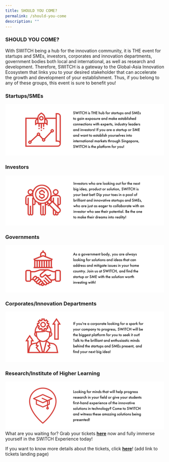 ```yaml
---
title: SHOULD YOU COME?
permalink: /should-you-come
description: ""
---
```

### **SHOULD YOU COME?**
With SWITCH being a hub for the innovation community, it is THE event for startups and SMEs, investors, corporates and innovation departments, government bodies both local and international, as well as research and development. Therefore, SWITCH is a gateway to the Global-Asia Innovation Ecosystem that links you to your desired stakeholder that can accelerate the growth and development of your establishment. Thus, if you belong to any of these groups, this event is sure to benefit you!
### **Startups/SMEs**
![](/images/SWITCH%202022%20Landing%20Page/20497C47-29E4-4829-A238-D492A908B5AC_1_201_a.jpeg)
### **Investors**
![](/images/SWITCH%202022%20Landing%20Page/2D29616B-4A6A-4309-BCAC-D0C844D4DEE6_1_201_a.jpeg)
### **Governments**
![](/images/SWITCH%202022%20Landing%20Page/A2B25822-8879-48FE-9BB2-2BBC70FA0AE1_1_201_a.jpeg)
### **Corporates/Innovation Departments**
![](/images/SWITCH%202022%20Landing%20Page/80FDEF8E-E507-4AC0-ABA0-2BD62B7744CC_1_201_a.jpeg)
### **Research/Institute of Higher Learning**
![](/images/SWITCH%202022%20Landing%20Page/73D42A3E-F340-4725-B60C-12511E2E3628_1_201_a.jpeg)
What are you waiting for? Grab your tickets **[here](https://community.switchsg.org/register)** now and fully immerse yourself in the SWITCH Experience today!

If you want to know more details about the tickets, click **[here](https://enterprisesg-switch-staging.netlify.app/tickets)**! (add link to tickets landing page)